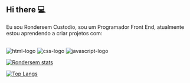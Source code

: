 ## Hi there :computer:

Eu sou Rondersem Custodio, sou um Programador Front End, atualmente estou aprendendo a criar projetos com:
<br>
<br>

<img src="https://img.shields.io/badge/HTML-239120?style=for-the-badge&logo=html5&logoColor=white" alt="html-logo" />
<img src="https://img.shields.io/badge/CSS-239120?&style=for-the-badge&logo=css3&logoColor=white" alt="css-logo" />
<img src="https://img.shields.io/badge/JavaScript-F7DF1E?style=for-the-badge&logo=javascript&logoColor=black" alt="javascript-logo" />

[![Rondersem stats](https://github-readme-stats.vercel.app/api?username=rondersem)](https://github.com/anuraghazra/github-readme-stats)

[![Top Langs](https://github-readme-stats.vercel.app/api/top-langs/?username=rondersem)](https://github.com/anuraghazra/github-readme-stats)
